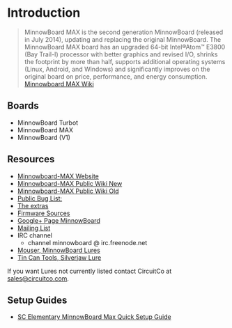 Introduction
==

> MinnowBoard MAX is the second generation MinnowBoard (released in July 2014), updating and replacing the original MinnowBoard. The MinnowBoard MAX board has an upgraded 64-bit Intel®Atom™ E3800 (Bay Trail-I) processor with better graphics and revised I/O, shrinks the footprint by more than half, supports additional operating systems (Linux, Android, and Windows) and significantly improves on the original board on price, performance, and energy consumption. [Minnowboard MAX Wiki](http://wiki.minnowboard.org/MinnowBoard_MAX)

## Boards

- MinnowBoard Turbot
- MinnowBoard MAX
- MinnowBoard (V1)

## Resources

- [Minnowboard-MAX Website](http://www.minnowboard.org/meet-minnowboard-max/)
- [Minnowboard-MAX Public Wiki New](http://wiki.minnowboard.org/MinnowBoard_Wiki_Home)
- [Minnowboard-MAX Public Wiki Old](http://elinux.org/Minnowboard:MinnowMax)
- [Public Bug List:](https://wiki.yoctoproject.org/wiki/Minnow_Bug_Triage)
- [The extras](https://github.com/MinnowBoard/minnow-max-extras)
- [Firmware Sources](http://firmware.intel.com/projects/minnowboard-max)
- [Google+ Page MinnowBoard](https://plus.google.com/+MinnowboardOrg/posts)
- [Mailing List](http://lists.elinux.org/mailman/listinfo/elinux-minnowboard)
- IRC channel
  - channel minnowboard @ irc.freenode.net
- [Mouser, MinnowBoard Lures](http://www.mouser.com/new/MinnowBoard/minnowboard-max-lures/)
- [Tin Can Tools, Silverjaw Lure](http://www.tincantools.com/MinowBoard_Max_Add-ons/Silverjaw_Lure.html)

If you want Lures not currently listed contact CircuitCo at sales@circuitco.com.

## Setup Guides

- [SC Elementary MinnowBoard Max Quick Setup Guide](http://scelementary.com/2015/03/10/minnowboard-max-introduction.html)



